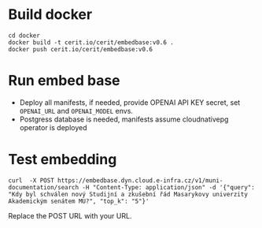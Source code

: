 # Build docker

```shell
cd docker
docker build -t cerit.io/cerit/embedbase:v0.6 .
docker push cerit.io/cerit/embedbase:v0.6
```

# Run embed base

* Deploy all manifests, if needed, provide OPENAI API KEY secret, set `OPENAI_URL` and `OPENAI_MODEL` envs.
* Postgress database is needed, manifests assume cloudnativepg operator is deployed

# Test embedding

```shell
curl  -X POST https://embedbase.dyn.cloud.e-infra.cz/v1/muni-documentation/search -H "Content-Type: application/json" -d '{"query": "Kdy byl schválen nový Studijní a zkušební řád Masarykovy univerzity Akademickým senátem MU?", "top_k": "5"}'
```

Replace the POST URL with your URL.

